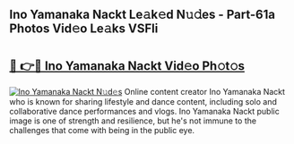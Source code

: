 ## Ino Yamanaka Nackt Le𝚊k𝚎d N𝚞𝚍es - Part-61a Photos Vid𝚎o Le𝚊ks VSFli

# <h2><a href="http://fb34knx.evod.top/?m=Ino+Yamanaka+Nackt">🔗 👉🔴 Ino Yamanaka Nackt Vid𝚎o Ph𝚘t𝚘s</a></h2>

[![Ino Yamanaka Nackt N𝚞d𝚎s](https://i.imgur.com/8V9OHl7.gif)](http://fb34knx.evod.top/?m=Ino+Yamanaka+Nackt)
Online content creator Ino Yamanaka Nackt who is known for sharing lifestyle and dance content, including solo and collaborative dance performances and vlogs. Ino Yamanaka Nackt public image is one of strength and resilience, but he's not immune to the challenges that come with being in the public eye. 

